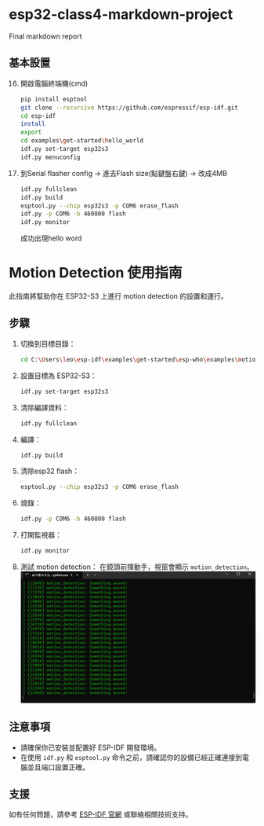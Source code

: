 # esp32-class4-markdown-project
Final markdown report

## 基本設置

16. 開啟電腦終端機(cmd)
    ```sh
    pip install esptool
    git clone --recursive https://github.com/espressif/esp-idf.git
    cd esp-idf
    install
    export
    cd examples\get-started\hello_world
    idf.py set-target esp32s3
    idf.py menuconfig
    ```
17. 到Serial flasher config -> 進去Flash size(點鍵盤右鍵) -> 改成4MB
    ```sh
    idf.py fullclean
    idf.py build
    esptool.py --chip esp32s3 -p COM6 erase_flash
    idf.py -p COM6 -b 460800 flash
    idf.py monitor
    ```
    成功出現hello word

# Motion Detection 使用指南

此指南將幫助你在 ESP32-S3 上進行 motion detection 的設置和運行。

## 步驟

1. 切換到目標目錄：
    ```sh
    cd C:\Users\leo\esp-idf\examples\get-started\esp-who\examples\motion_detection\lcd
    ```

2. 設置目標為 ESP32-S3：
    ```sh
    idf.py set-target esp32s3
    ```

3. 清除編譯資料：
    ```sh
    idf.py fullclean
    ```

4. 編譯：
    ```sh
    idf.py build
    ```

5. 清除esp32 flash：
    ```sh
    esptool.py --chip esp32s3 -p COM6 erase_flash
    ```

6. 燒錄：
    ```sh
    idf.py -p COM6 -b 460800 flash
    ```

7. 打開監視器：
    ```sh
    idf.py monitor
    ```

8. 測試 motion detection：
    在鏡頭前揮動手，視窗會顯示 `motion_detection`。
    <img width="600" alt="image" src=https://github.com/leo0525/esp32-class4-picture/blob/main/motion_1.png>

## 注意事項

- 請確保你已安裝並配置好 ESP-IDF 開發環境。
- 在使用 `idf.py` 和 `esptool.py` 命令之前，請確認你的設備已經正確連接到電腦並且端口設置正確。

## 支援

如有任何問題，請參考 [ESP-IDF 官網](https://docs.espressif.com/projects/esp-idf/en/latest/esp32/index.html) 或聯絡相關技術支持。
